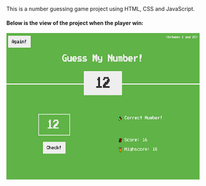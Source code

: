 This is a number guessing game project using HTML, CSS and JavaScript.

#### Below is the view of the project when the player win:
![guess my number](images/guess_number.png)



